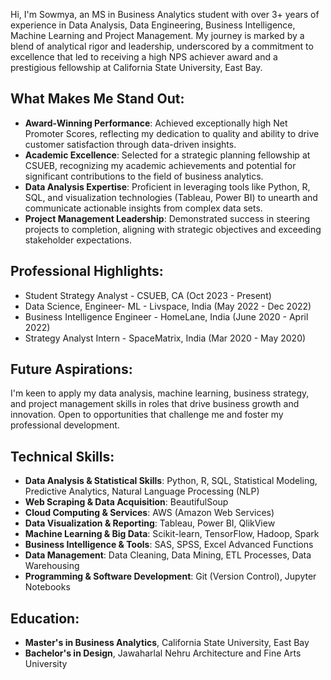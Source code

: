 Hi, I'm Sowmya, an MS in Business Analytics student with over 3+ years of experience in Data Analysis, Data Engineering, Business Intelligence, Machine Learning and Project Management. My journey is marked by a blend of analytical rigor and leadership, underscored by a commitment to excellence that led to receiving a high NPS achiever award and a prestigious fellowship at California State University, East Bay.

## What Makes Me Stand Out:
- **Award-Winning Performance**: Achieved exceptionally high Net Promoter Scores, reflecting my dedication to quality and ability to drive customer satisfaction through data-driven insights.
- **Academic Excellence**: Selected for a strategic planning fellowship at CSUEB, recognizing my academic achievements and potential for significant contributions to the field of business analytics.
- **Data Analysis Expertise**: Proficient in leveraging tools like Python, R, SQL, and visualization technologies (Tableau, Power BI) to unearth and communicate actionable insights from complex data sets.
- **Project Management Leadership**: Demonstrated success in steering projects to completion, aligning with strategic objectives and exceeding stakeholder expectations.

## Professional Highlights:
- Student Strategy Analyst - CSUEB, CA (Oct 2023 - Present)
- Data Science, Engineer- ML  - Livspace, India (May 2022 - Dec 2022)
- Business Intelligence Engineer - HomeLane, India (June 2020 - April 2022)
- Strategy Analyst Intern - SpaceMatrix, India (Mar 2020 - May 2020)

## Future Aspirations:
I'm keen to apply my data analysis, machine learning, business strategy, and project management skills in roles that drive business growth and innovation. Open to opportunities that challenge me and foster my professional development.

## Technical Skills:
- **Data Analysis & Statistical Skills**: Python, R, SQL, Statistical Modeling, Predictive Analytics, Natural Language Processing (NLP)
- **Web Scraping & Data Acquisition**: BeautifulSoup
- **Cloud Computing & Services**: AWS (Amazon Web Services)
- **Data Visualization & Reporting**: Tableau, Power BI, QlikView
- **Machine Learning & Big Data**: Scikit-learn, TensorFlow, Hadoop, Spark
- **Business Intelligence & Tools**: SAS, SPSS, Excel Advanced Functions
- **Data Management**: Data Cleaning, Data Mining, ETL Processes, Data Warehousing
- **Programming & Software Development**: Git (Version Control), Jupyter Notebooks

## Education:
- **Master's in Business Analytics**, California State University, East Bay
- **Bachelor's in Design**, Jawaharlal Nehru Architecture and Fine Arts University






